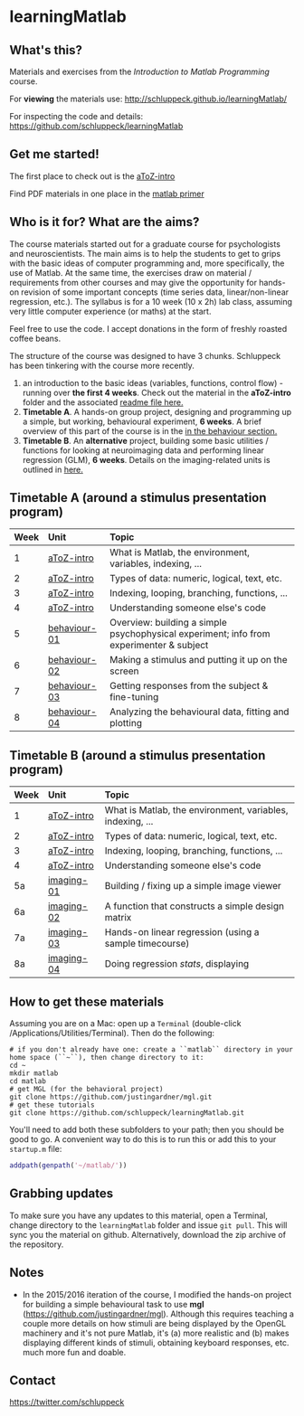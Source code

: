 # learningMatlab

## What's this?

Materials and exercises from the *Introduction to Matlab Programming* course.

For **viewing** the materials use: <a href="http://schluppeck.github.io/learningMatlab/">
http://schluppeck.github.io/learningMatlab/</a>

For inspecting the code and details: <a href="https://github.com/schluppeck/learningMatlab">https://github.com/schluppeck/learningMatlab</a>

## Get me started!

The first place to check out is the [aToZ-intro](aToZ-intro)

Find PDF materials in one place in the [matlab primer](aToZ-intro/c84nim-exercises.pdf)

## Who is it for? What are the aims?

The course materials started out for a graduate course for psychologists and neuroscientists. The main aims is to help the students to get to grips with the basic ideas of computer programming and, more specifically, the use of Matlab. At the same time, the exercises draw on material / requirements from other courses and may give the opportunity for hands-on revision of some important concepts (time series data, linear/non-linear regression, etc.). The syllabus is for a 10 week (10 x 2h) lab class, assuming very little computer experience (or maths) at the start.

Feel free to use the code. I accept donations in the form of freshly roasted coffee beans.

The structure of the course was designed to have 3 chunks. Schluppeck has been tinkering with the course more recently.

1. an introduction to the basic ideas (variables, functions, control flow) - running over **the first 4 weeks**. Check out the material in the **aToZ-intro** folder and the associated [readme file here.](aToZ-intro)
2. **Timetable A**. A hands-on group project, designing and programming up a simple, but working, behavioural experiment, **6 weeks**. A brief overview of this part of the course is in the [in the behaviour section.](behaviour-01)
3. **Timetable B**. An **alternative** project, building some basic utilities / functions for looking at neuroimaging data and performing linear regression (GLM), **6 weeks**. Details on the imaging-related units is outlined in [here.](imaging-01)

## Timetable A (around a stimulus presentation program)

| Week | Unit                         | Topic                                                                                   |
|:-----|:-----------------------------|:----------------------------------------------------------------------------------------|
| 1    | [aToZ-intro](aToZ-intro)     | What is Matlab, the environment, variables, indexing, ...                               |
| 2    | [aToZ-intro](aToZ-intro)     | Types of data: numeric, logical, text, etc.                                             |
| 3    | [aToZ-intro](aToZ-intro)     | Indexing, looping, branching, functions, ...                                            |
| 4    | [aToZ-intro](aToZ-intro)     | Understanding someone else's code                                                       |
| 5    | [behaviour-01](behaviour-01) | Overview: building a simple psychophysical experiment; info from experimenter & subject |
| 6    | [behaviour-02](behaviour-02) | Making a stimulus and putting it up on the screen                                       |
| 7    | [behaviour-03](behaviour-03) | Getting responses from the subject & fine-tuning                                        |
| 8    | [behaviour-04](behaviour-04) | Analyzing the behavioural data, fitting and plotting                                    |

## Timetable B (around a stimulus presentation program)

| Week | Unit                     | Topic                                                     |
|:-----|:-------------------------|:----------------------------------------------------------|
| 1    | [aToZ-intro](aToZ-intro) | What is Matlab, the environment, variables, indexing, ... |
| 2    | [aToZ-intro](aToZ-intro) | Types of data: numeric, logical, text, etc.               |
| 3    | [aToZ-intro](aToZ-intro) | Indexing, looping, branching, functions, ...              |
| 4    | [aToZ-intro](aToZ-intro) | Understanding someone else's code                         |
| 5a   | [imaging-01](imaging-01) | Building / fixing up a simple image viewer                |
| 6a   | [imaging-02](imaging-02) | A function that constructs a simple design matrix         |
| 7a   | [imaging-03](imaging-03) | Hands-on linear regression (using a sample timecourse)    |
| 8a   | [imaging-04](imaging-04) | Doing regression *stats*, displaying                      |


## How to get these materials

Assuming you are on a Mac: open up a ``Terminal`` (double-click /Applications/Utilities/Terminal). Then do the following:

```shell
# if you don't already have one: create a ``matlab`` directory in your home space (``~``), then change directory to it:
cd ~
mkdir matlab
cd matlab  
# get MGL (for the behavioral project)
git clone https://github.com/justingardner/mgl.git
# get these tutorials
git clone https://github.com/schluppeck/learningMatlab.git
```

You'll need to add both these subfolders to your path; then you should be good to go. A convenient way to do this is to run this or add this to your ``startup.m`` file:

```matlab
addpath(genpath('~/matlab/'))
```

## Grabbing updates

To make sure you have any updates to this material, open a Terminal, change directory to the ``learningMatlab`` folder and issue ``git pull``. This will sync you the material on github. Alternatively, download the zip archive of the repository.

## Notes

- In the 2015/2016 iteration of the course, I modified the hands-on project for building a simple behavioural task to use **mgl** (https://github.com/justingardner/mgl). Although this requires teaching a couple more details on how stimuli are being displayed by the OpenGL machinery and it's not pure Matlab, it's (a) more realistic and (b) makes displaying different kinds of stimuli, obtaining keyboard responses, etc. much more fun and doable.

## Contact

<a href="https://twitter.com/schluppeck">https://twitter.com/schluppeck</a>
